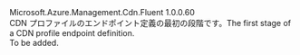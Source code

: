 <Type Name="IBlank" FullName="Microsoft.Azure.Management.Cdn.Fluent.CdnEndpoint.UpdateDefinition.IBlank">
  <TypeSignature Language="C#" Value="public interface IBlank" />
  <TypeSignature Language="ILAsm" Value=".class public interface auto ansi abstract IBlank" />
  <TypeSignature Language="DocId" Value="T:Microsoft.Azure.Management.Cdn.Fluent.CdnEndpoint.UpdateDefinition.IBlank" />
  <TypeSignature Language="VB.NET" Value="Public Interface IBlank" />
  <TypeSignature Language="F#" Value="type IBlank = interface" />
  <AssemblyInfo>
    <AssemblyName>Microsoft.Azure.Management.Cdn.Fluent</AssemblyName>
    <AssemblyVersion>1.0.0.60</AssemblyVersion>
  </AssemblyInfo>
  <Interfaces />
  <Docs>
    <summary>
            <span data-ttu-id="cc816-101">CDN プロファイルのエンドポイント定義の最初の段階です。</span><span class="sxs-lookup"><span data-stu-id="cc816-101">The first stage of a CDN profile endpoint definition.</span></span>
            </summary>
    <remarks>To be added.</remarks>
  </Docs>
  <Members />
</Type>